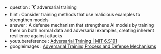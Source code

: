 - question : 🏋️ adversarial training
- hint : Consider training methods that use malicious examples to strengthen models
- answer : A defense mechanism that strengthens AI models by training them on both normal data and adversarial examples, creating inherent resilience against attacks
- youtubereference : <a href="https://www.youtube.com/watch?v=cif_eC-eA-s" target="_blank">Adversarial Training | MIT 6.S191</a>
- googleimages : <a href="https://www.google.com/search?q=adversarial+training+machine+learning+defense&tbm=isch" target="_blank">Adversarial Training Process and Defense Mechanisms</a>
